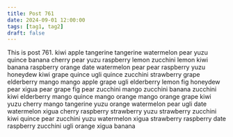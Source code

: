 ```yaml
---
title: Post 761
date: 2024-09-01 12:00:00
tags: [tag1, tag2]
draft: false
---
```

This is post 761.
kiwi
apple
tangerine
tangerine
watermelon
pear
yuzu
quince
banana
cherry
pear
yuzu
raspberry
lemon
zucchini
lemon
kiwi
banana
raspberry
orange
date
watermelon
pear
pear
raspberry
yuzu
honeydew
kiwi
grape
quince
ugli
quince
zucchini
strawberry
grape
elderberry
mango
mango
apple
grape
ugli
elderberry
lemon
fig
honeydew
pear
xigua
pear
grape
fig
pear
zucchini
mango
zucchini
banana
zucchini
kiwi
elderberry
mango
quince
mango
orange
mango
orange
grape
kiwi
yuzu
cherry
mango
tangerine
yuzu
orange
watermelon
pear
ugli
date
watermelon
xigua
cherry
raspberry
strawberry
yuzu
strawberry
zucchini
kiwi
quince
pear
zucchini
yuzu
watermelon
xigua
strawberry
raspberry
date
raspberry
zucchini
ugli
orange
xigua
banana
